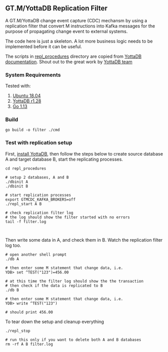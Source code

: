## GT.M/YottaDB Replication Filter 

A GT.M/YottaDB change event capture (CDC) mechansm by using a replication filter that convert M instructions into Kafka messages for the purpose of propagating change event to external systems.

The code here is just a skeleton. A lot more business logic needs to be implemented before it can be useful.

The scripts in [repl_procedures](repl_procedures) directory are copied from [YottaDB documentation](https://gitlab.com/YottaDB/DB/YDBDoc/tree/master/AdminOpsGuide/repl_procedures). Shout out to the great work by [YottaDB team](https://yottadb.com/)

### System Requirements
Tested with:
1. [Ubuntu 18.04](http://releases.ubuntu.com/18.04/)
2. [YottaDB r1.28](https://yottadb.com/product/get-started/)
3. [Go 1.13](https://golang.org/dl/)

### Build
```
go build -o filter ./cmd

```

### Test with replication setup

First, [install YottaDB](https://yottadb.com/product/get-started/), then follow the steps below to create source database A and target database B, start the replicating processes.

```
cd repl_procedures

# setup 2 databases, A and B 
./dbinit A
./dbinit B

# start replication processes 
export GTMCDC_KAFKA_BROKERS=off
./repl_start A B

# check replication filter log
# the log should show the filter started with no errors 
tail -f filter.log



```

Then write some data in A, and check them in B. Watch the replication filter log too.

```
# open another shell prompt
./db A

# then enter some M statement that change data, i.e.
YDB> set ^TEST("123")=456.00

# at this time the filter log should show the the transaction
# then check if the data is replicated to B
./db B

# then enter some M statement that change data, i.e.
YDB> write ^TEST("123")

# should print 456.00

```

To tear down the setup and cleanup everything
```
./repl_stop

# run this only if you want to delete both A and B databases
rm -rf A B filter.log

```
